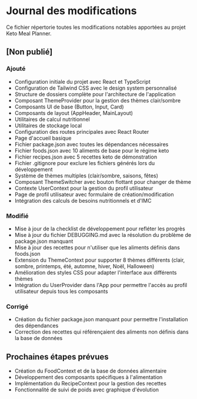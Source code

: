 # Journal des modifications

Ce fichier répertorie toutes les modifications notables apportées au projet Keto Meal Planner.

## [Non publié]

### Ajouté
- Configuration initiale du projet avec React et TypeScript
- Configuration de Tailwind CSS avec le design system personnalisé
- Structure de dossiers complète pour l'architecture de l'application
- Composant ThemeProvider pour la gestion des thèmes clair/sombre
- Composants UI de base (Button, Input, Card)
- Composants de layout (AppHeader, MainLayout)
- Utilitaires de calcul nutritionnel
- Utilitaires de stockage local
- Configuration des routes principales avec React Router
- Page d'accueil basique
- Fichier package.json avec toutes les dépendances nécessaires
- Fichier foods.json avec 10 aliments de base pour le régime keto
- Fichier recipes.json avec 5 recettes keto de démonstration
- Fichier .gitignore pour exclure les fichiers générés lors du développement
- Système de thèmes multiples (clair/sombre, saisons, fêtes)
- Composant ThemeSwitcher avec bouton flottant pour changer de thème
- Contexte UserContext pour la gestion du profil utilisateur
- Page de profil utilisateur avec formulaire de création/modification
- Intégration des calculs de besoins nutritionnels et d'IMC

### Modifié
- Mise à jour de la checklist de développement pour refléter les progrès
- Mise à jour du fichier DEBUGGING.md avec la résolution du problème de package.json manquant
- Mise à jour des recettes pour n'utiliser que les aliments définis dans foods.json
- Extension du ThemeContext pour supporter 8 thèmes différents (clair, sombre, printemps, été, automne, hiver, Noël, Halloween)
- Amélioration des styles CSS pour adapter l'interface aux différents thèmes
- Intégration du UserProvider dans l'App pour permettre l'accès au profil utilisateur depuis tous les composants

### Corrigé
- Création du fichier package.json manquant pour permettre l'installation des dépendances
- Correction des recettes qui référençaient des aliments non définis dans la base de données

## Prochaines étapes prévues
- Création du FoodContext et de la base de données alimentaire
- Développement des composants spécifiques à l'alimentation
- Implémentation du RecipeContext pour la gestion des recettes
- Fonctionnalité de suivi de poids avec graphique d'évolution